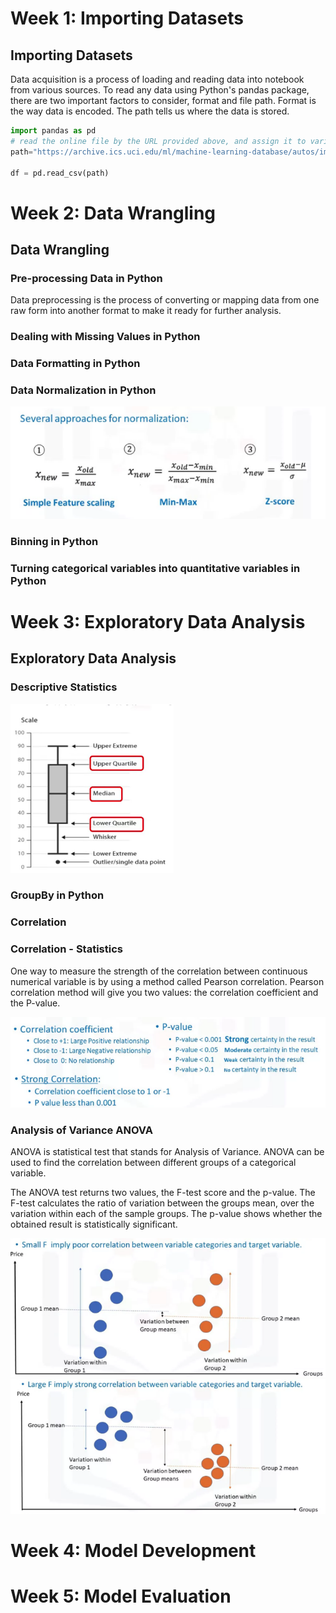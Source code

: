 <h1>Week 1: Importing Datasets</h1>



<h2>Importing Datasets</h2>


Data acquisition is a process of loading and reading data into notebook from various sources. To read any data using Python's pandas package, there are two important factors to consider, format and file path. Format is the way data is encoded. The path tells us where the data is stored.

```python
import pandas as pd
# read the online file by the URL provided above, and assign it to variable "df"
path="https://archive.ics.uci.edu/ml/machine-learning-database/autos/imports-85.data"

df = pd.read_csv(path)
```



<h1>Week 2: Data Wrangling</h1>



<h2>Data Wrangling</h2>


<h3>Pre-processing Data in Python</h3>

Data preprocessing is the process of converting or mapping data from one raw form into another format to make it ready for further analysis.

<h3>Dealing with Missing Values in Python</h3>



<h3>Data Formatting in Python</h3>



<h3>Data Normalization in Python</h3>

<img src="../6. Data Analysis with Python/images/normalization.png">

<h3>Binning in Python</h3>



<h3>Turning categorical variables into quantitative variables in Python</h3>



<h1>Week 3: Exploratory Data Analysis</h1>



<h2>Exploratory Data Analysis</h2>


<h3>Descriptive Statistics</h3>

<img src="../6. Data Analysis with Python/images/box_plot.png">

<h3>GroupBy in Python</h3>



<h3>Correlation</h3>



<h3>Correlation - Statistics</h3>

One way to measure the strength of the correlation between continuous numerical variable is by using a method called Pearson correlation. Pearson correlation method will give you two values: the correlation coefficient and the P-value.

<img src="../6. Data Analysis with Python/images/correlation.png">

<h3>Analysis of Variance ANOVA</h3>

ANOVA is statistical test that stands for Analysis of Variance. ANOVA can be used to find the correlation between different groups of a categorical variable.

The ANOVA test returns two values, the F-test score and the p-value. The F-test calculates the ratio of variation between the groups mean, over the variation within each of the sample groups. The p-value shows whether the obtained result is statistically significant.

<img src="../6. Data Analysis with Python/images/anova_example.png">

<img src="../6. Data Analysis with Python/images/anova_example2.png">



<h1>Week 4: Model Development</h1>









<h1>Week 5: Model Evaluation</h1>
